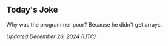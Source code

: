 ## Today's Joke
Why was the programmer poor? Because he didn't get arrays.

*Updated December 26, 2024 (UTC)*
